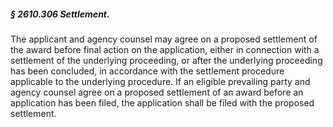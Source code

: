 ##### § 2610.306 Settlement. #####

The applicant and agency counsel may agree on a proposed settlement of the award before final action on the application, either in connection with a settlement of the underlying proceeding, or after the underlying proceeding has been concluded, in accordance with the settlement procedure applicable to the underlying procedure. If an eligible prevailing party and agency counsel agree on a proposed settlement of an award before an application has been filed, the application shall be filed with the proposed settlement.